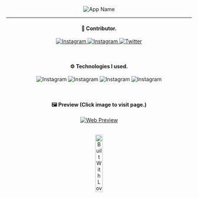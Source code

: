 <!-- Welcoming Section  -->
<div align="center">
  <img src="https://i.imgur.com/svaEIg1.png" alt="App Name"/>
</div>

<hr />

<!-- Contributor -->
<div align="center">
  <h4>
    👤 Contributor.
  </h4>
</div>

<div align="center">
  <p>
    <a href="https://www.instagram.com/ynoecode/">
      <img alt="Instagram" src="https://img.shields.io/badge/-Instagram (@ynoecode)-E1306C?style=for-the-badge&logo=instagram&logoColor=white"/>
    </a> 
    <a href="https://www.instagram.com/ynoesnap/">
      <img alt="Instagram" src="https://img.shields.io/badge/-Instagram (@ynoesnap)-E1306C?style=for-the-badge&logo=instagram&logoColor=white"/>
    </a> 
    <a href="https://www.twitter.com/ynoecode/">
      <img alt="Twitter" src="https://img.shields.io/badge/-Twitter-00acee?style=for-the-badge&logo=twitter&logoColor=white"/>
    </a> 
  </p>
</div>
<br />

<!-- Technology Used Section -->
<div align="center">
  <h4>
    ⚙ Technologies I used.
  </h4>
</div>

<div align="center">
  <p>
    <img alt="Instagram" src="https://img.shields.io/badge/-HTML5-e34c26?style=for-the-badge&logo=html5&logoColor=white"/>
    <img alt="Instagram" src="https://img.shields.io/badge/-CSS3-264de4?style=for-the-badge&logo=css3&logoColor=white"/>
    <img alt="Instagram" src="https://img.shields.io/badge/-JavaScript-F7DF1E?style=for-the-badge&logo=javascript&logoColor=white"/>
    <img alt="Instagram" src="https://img.shields.io/badge/Open Weather Map API-4285F4?style=for-the-badge&logo=Google-chrome&logoColor=white"/>
  </p>
</div>
<br />

<!-- Preview Section Section -->
<div align="center">
  <h4>
    🖼 Preview (Click image to visit page.)
  </h4>
</div>

<div align="center">
  <a href="https://ynoecode.github.io/weather-app/">
    <img src="https://i.imgur.com/iWrmy01.png" alt="Web Preview"/>
  </a>
</div>
<br />

<div align="center">
  <p>
    <img alt="Built With Love" src="https://ForTheBadge.com/images/badges/built-with-love.svg" width="20%"/>
  </p>
</div>

